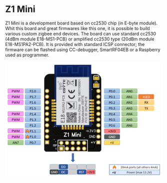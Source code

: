 # Z1 Mini


Z1 Mini is a development board based on cc2530 chip (in E-byte module). 
Whit this board and great firmwares like this one, it is possible to build various custom zigbee end devices.
The board can use standard cc2530 (4dBm module E18-MS1-PCB) or amplified cc2530 type (20dBm module E18-MS1PA2-PCB).
It is provided with standard ICSP connector; the firmware can be flashed using CC-debugger, SmartRF04EB or a Raspberry used as programmer.

<img src="https://github.com/Gio-dot/Z1-Mini/blob/gh-pages/images/Z1%20Mini%20Pinout.png?raw=true" width="850'">





